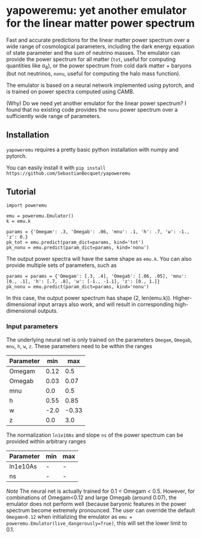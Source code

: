 # yapoweremu: yet another emulator for the linear matter power spectrum

Fast and accurate predictions for the linear matter power spectrum over a wide range of cosmological parameters, including the dark energy equation of state parameter and the sum of neutrino masses.
The emulator can provide the power spectrum for all matter (`tot`, useful for computing quantities like σ<sub>8</sub>), or the power spectrum from cold dark matter + baryons (but not neutrinos, `nonu`, useful for computing the halo mass function).

The emulator is based on a neural network implemented using pytorch, and is trained on power spectra computed using CAMB.

(Why) Do we need yet another emulator for the linear power spectrum? I found that no existing code provides the `nonu` power spectrum over a sufficiently wide range of parameters.

## Installation

`yapoweremu` requires a pretty basic python installation with numpy and pytorch.

You can easily install it with `pip install https://github.com/SebastianBocquet/yapoweremu`

## Tutorial

```
import poweremu

emu = poweremu.Emulator()
k = emu.k

params = {'Omegam': .3, 'Omegab': .06, 'mnu': .1, 'h': .7, 'w': -1., 'z': 0.}
pk_tot = emu.predict(param_dict=params, kind='tot')
pk_nonu = emu.predict(param_dict=params, kind='nonu')
```
The output power spectra will have the same shape as `emu.k`.
You can also provide multiple sets of parameters, such as
```
params = params = {'Omegam': [.3, .4], 'Omegab': [.06, .05], 'mnu': [0., .1], 'h': [.7, .8], 'w': [-1., -1.1], 'z': [0., 1.]}
pk_nonu = emu.predict(param_dict=params, kind='nonu')
```
In this case, the output power spectrum has shape (2, len(emu.k)).
Higher-dimensional input arrays also work, and will result in corresponding high-dimensional outputs.

### Input parameters
The underlying neural net is only trained on the parameters `Omegam`, `Omegab`, `mnu`, `h`, `w`, `z`. These parameters need to be within the ranges

| Parameter | min  | max   |
| --------- | ---- | ----- |
| Omegam    | 0.12 | 0.5   |
| Omegab    | 0.03 | 0.07  |
| mnu       | 0.0  | 0.5   |
| h         | 0.55 | 0.85  |
| w         | -2.0 | -0.33 |
| z         | 0.0  | 3.0   |

The normalization `ln1e10As` and slope `ns` of the power spectrum can be provided within arbitrary ranges

| Parameter | min | max |
| --------- | --- | --- |
| ln1e10As  | -   | -   |
| ns        | -   | -   |

*Note* The neural net is actually trained for 0.1 < Omegam < 0.5. However, for combinations of Omegam<0.12 and large Omegab (around 0.07), the emulator does not perform well (because baryonic features in the power spectrum become extremely pronounced. The user can override the default `Omegam>0.12` when initializing the emulator as `emu = poweremu.Emulator(live_dangerously=True)`, this will set the lower limit to 0.1.

